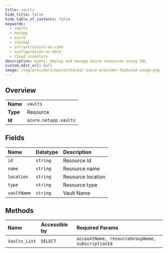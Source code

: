 ```yaml
---
title: vaults
hide_title: false
hide_table_of_contents: false
keywords:
  - vaults
  - netapp
  - azure    
  - stackql
  - infrastructure-as-code
  - configuration-as-data
  - cloud inventory
description: Query, deploy and manage Azure resources using SQL
custom_edit_url: null
image: /img/providers/azure/stackql-azure-provider-featured-image.png
---
```

  
    

## Overview
<table><tbody>
<tr><td><b>Name</b></td><td><code>vaults</code></td></tr>
<tr><td><b>Type</b></td><td>Resource</td></tr>
<tr><td><b>Id</b></td><td><code>azure.netapp.vaults</code></td></tr>
</tbody></table>

## Fields
| Name | Datatype | Description |
|:-----|:---------|:------------|
| `id` | `string` | Resource Id |
| `name` | `string` | Resource name |
| `location` | `string` | Resource location |
| `type` | `string` | Resource type |
| `vaultName` | `string` | Vault Name |
## Methods
| Name | Accessible by | Required Params |
|:-----|:--------------|:----------------|
| `Vaults_List` | `SELECT` | `accountName, resourceGroupName, subscriptionId` |
